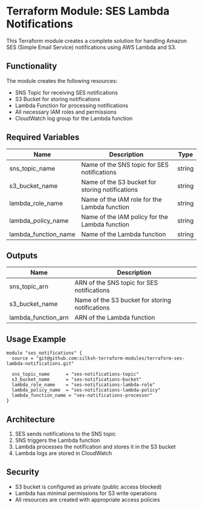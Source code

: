 # Terraform Module: SES Lambda Notifications

This Terraform module creates a complete solution for handling Amazon SES (Simple Email Service) notifications using AWS Lambda and S3.

## Functionality

The module creates the following resources:

- SNS Topic for receiving SES notifications
- S3 Bucket for storing notifications
- Lambda Function for processing notifications
- All necessary IAM roles and permissions
- CloudWatch log group for the Lambda function

## Required Variables

| Name | Description | Type |
|------|-------------|------|
| sns_topic_name | Name of the SNS topic for SES notifications | string |
| s3_bucket_name | Name of the S3 bucket for storing notifications | string |
| lambda_role_name | Name of the IAM role for the Lambda function | string |
| lambda_policy_name | Name of the IAM policy for the Lambda function | string |
| lambda_function_name | Name of the Lambda function | string |

## Outputs

| Name | Description |
|------|-------------|
| sns_topic_arn | ARN of the SNS topic for SES notifications |
| s3_bucket_name | Name of the S3 bucket for storing notifications |
| lambda_function_arn | ARN of the Lambda function |

## Usage Example

```hcl
module "ses_notifications" {
  source = "git@github.com:silksh-terraform-modules/terraform-ses-lambda-notifications.git"

  sns_topic_name      = "ses-notifications-topic"
  s3_bucket_name      = "ses-notifications-bucket"
  lambda_role_name    = "ses-notifications-lambda-role"
  lambda_policy_name  = "ses-notifications-lambda-policy"
  lambda_function_name = "ses-notifications-processor"
}
```

## Architecture

1. SES sends notifications to the SNS topic
2. SNS triggers the Lambda function
3. Lambda processes the notification and stores it in the S3 bucket
4. Lambda logs are stored in CloudWatch

## Security

- S3 bucket is configured as private (public access blocked)
- Lambda has minimal permissions for S3 write operations
- All resources are created with appropriate access policies 